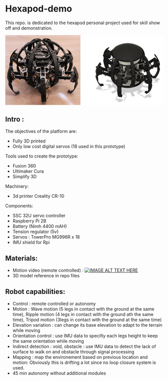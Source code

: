 # Hexapod-demo

This repo. is dedicated to the hexapod personal project used for skill show off and demonstration.

![alt text](https://github.com/xapha/Hexapod-demo/blob/main/hexapod.png "intro figure")

## Intro :

The objectives of the platform are:
- Fully 3D printed
- Only low cost digital servos (18 used in this prototype)

Tools used to create the prototype:
- Fusion 360
- Ultimaker Cura
- Simplify 3D

Machinery:
- 3d printer Creality CR-10

Components:
- SSC 32U servo controller
- Raspberry Pi 2B
- Battery (Nimh 4400 mAH)
- Tension regulator (5v)
- Servos : TowerPro MG996R x 18
- IMU shield for Rpi

## Materials:

- Motion video (remote controlled) :
[![IMAGE ALT TEXT HERE](https://img.youtube.com/vi/dWkvSa4oxTY/0.jpg)](https://www.youtube.com/watch?v=dWkvSa4oxTY)
- 3D model reference in repo files

## Robot capabilities:
- Control : remote controlled or autonomy 
- Motion : Wave motion (5 legs in contact with the ground at the same time), Ripple motion (4 legs in contact with the ground ath the same time), Tripod motion (3legs in contact with the ground at the same time)
- Elevation variation : can change its base elevation to adapt to the terrain while moving
- Orientation control : use IMU data to specifiy each legs height to keep the same orientation while moving
- Indirect detection : void, obstacle : use IMU data to detect the lack of surface to walk on and obstacle through signal processing
- Mapping : map the environement based on previous location and motion: Obviously this is drifting a lot since no loop closure system is used.
- 45 min autonomy without additional modules
